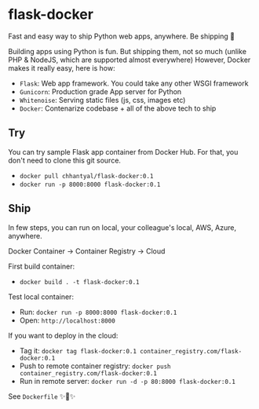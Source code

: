 # flask-docker
Fast and easy way to ship Python web apps, anywhere. Be shipping 🚀

Building apps using Python is fun.
But shipping them, not so much (unlike PHP & NodeJS, which are supported almost everywhere)
However, Docker makes it really easy, here is how:

- `Flask`: Web app framework. You could take any other WSGI framework
- `Gunicorn`: Production grade App server for Python
- `Whitenoise`: Serving static files (js, css, images etc)
- `Docker`: Contenarize codebase + all of the above tech to ship


## Try

You can try sample Flask app container from Docker Hub.
For that, you don't need to clone this git source.

- `docker pull chhantyal/flask-docker:0.1`
- `docker run -p 8000:8000 flask-docker:0.1`

## Ship

In few steps, you can run on local, your colleague's local, AWS, Azure, anywhere.

Docker Container -> Container Registry -> Cloud

First build container:
* `docker build . -t flask-docker:0.1`

Test local container:
* Run: `docker run -p 8000:8000 flask-docker:0.1`
* Open: `http://localhost:8000`

If you want to deploy in the cloud:
* Tag it: `docker tag flask-docker:0.1 container_registry.com/flask-docker:0.1`
* Push to remote container registry: `docker push container_registry.com/flask-docker:0.1`
* Run in remote server: `docker run -d -p 80:8000 flask-docker:0.1`

See `Dockerfile` ✨🍰✨
